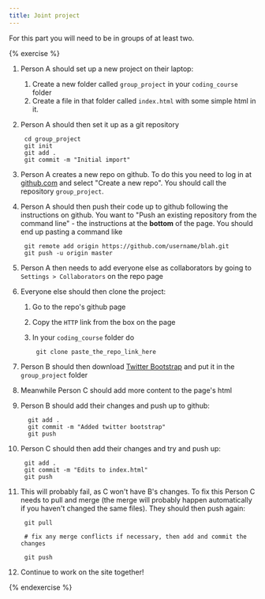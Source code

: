 ```yaml
---
title: Joint project
---
```


For this part you will need to be in groups of at least two.

{% exercise %}
1. Person A should set up a new project on their laptop:
	1. Create a new folder called `group_project` in your `coding_course` folder
	2. Create a file in that folder called `index.html` with some simple html in it.
2. Person A should then set it up as a git repository
	
		cd group_project
		git init
		git add .
		git commit -m "Initial import"

3. Person A creates a new repo on github. To do this you need to log in at [github.com](http://github.com) and select "Create a new repo". You should call the repository `group_project`.
4. Person A should then push their code up to github following the instructions on github. You want to "Push an existing repository from the command line" - the instructions at the **bottom** of the page. You should end up pasting a command like

		git remote add origin https://github.com/username/blah.git
		git push -u origin master


5. Person A then needs to add everyone else as collaborators by going to `Settings > Collaborators` on the repo page
6. Everyone else should then clone the project:
	1. Go to the repo's github page
	2. Copy the `HTTP` link from the box on the page
	3. In your `coding_course` folder do

			git clone paste_the_repo_link_here

7. Person B should then download [Twitter Bootstrap](http://twitter.github.io/bootstrap/) and put it in the `group_project` folder
8. Meanwhile Person C should add more content to the page's html
9. Person B should add their changes and push up to github:

		 git add .
		 git commit -m "Added twitter bootstrap"
		 git push

10. Person C should then add their changes and try and push up:

		 git add .
		 git commit -m "Edits to index.html"
		 git push

11. This will probably fail, as C won't have B's changes. To fix this Person C needs to pull and merge (the merge will probably happen automatically if you haven't changed the same files). They should then push again:

		 git pull

		 # fix any merge conflicts if necessary, then add and commit the changes

		 git push

12. Continue to work on the site together!

{% endexercise %}
